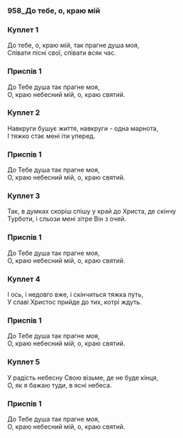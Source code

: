 ### 958_До тебе, о, краю мій
### Куплет 1
До тебе, о, краю мій, так прагне душа моя, <br/>Співати пісні свої, співати всяк час.
### Приспів 1
До Тебе душа так прагне моя,<br/>О, краю небесний мій, о, краю святий.
### Куплет 2
Навкруги бушує життя, навкруги - одна марнота, <br/>І тяжко стає мені іти уперед.
### Приспів 1
До Тебе душа так прагне моя,<br/>О, краю небесний мій, о, краю святий.
### Куплет 3
Так, в думках скоріш спішу у край до Христа, де скінчу <br/>Турботи, і сльози мені зітре Він з очей.
### Приспів 1
До Тебе душа так прагне моя,<br/>О, краю небесний мій, о, краю святий.
### Куплет 4
І ось, і недовго вже, і скінчиться тяжка путь, <br/>У славі Христос прийде до тих, котрі ждуть.
### Приспів 1
До Тебе душа так прагне моя,<br/>О, краю небесний мій, о, краю святий.
### Куплет 5
У радість небесну Свою візьме, де не буде кінця, <br/>О, як я бажаю туди, в ясні небеса.
### Приспів 1
До Тебе душа так прагне моя,<br/>О, краю небесний мій, о, краю святий.
